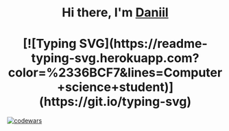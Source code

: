 <h1 align="center">Hi there, I'm <a href="https://daniilshat.ru/" target="_blank">Daniil</a> </h1>
<h1 align="center">[![Typing SVG](https://readme-typing-svg.herokuapp.com?color=%2336BCF7&lines=Computer+science+student)](https://git.io/typing-svg)</h1>

[![codewars](https://www.codewars.com/users/PodyXIX/badges/large)](https://www.codewars.com/users/daniilshat)  

